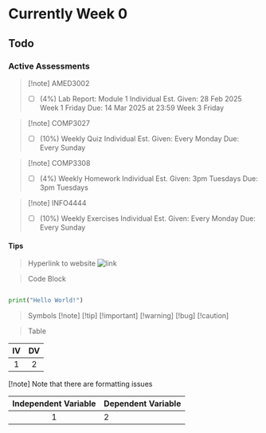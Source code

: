 # Currently Week 0

## Todo


### Active Assessments

> [!note] AMED3002
> - [ ] (4%) Lab Report: Module 1 
>         Individual
>      Est. Given: 28 Feb 2025 Week 1 Friday
>             Due: 14 Mar 2025 at 23:59 Week 3 Friday

> [!note] COMP3027
> - [ ] (10%) Weekly Quiz 
>         Individual
>      Est. Given: Every Monday
>             Due: Every Sunday 

> [!note] COMP3308
> - [ ] (4%) Weekly Homework 
>         Individual
>      Est. Given: 3pm Tuesdays
>             Due: 3pm Tuesdays 

> [!note] INFO4444
> - [ ] (10%) Weekly Exercises 
>         Individual
>      Est. Given: Every Monday
>             Due: Every Sunday 

#### Tips

> Hyperlink to website
![link](https://www.bing.com)


> Code Block
```python {filename='demo.py'}

print("Hello World!")

```

> Symbols
[!note]
[!tip]
[!important]
[!warning]
[!bug]
[!caution]

> Table

| IV  | DV  |
| :-: | :-: |
|  1  |  2  |

[!note] Note that there are formatting issues

| Independent Variable | Dependent Variable |
| :-:                  | :--                |
| 1                    | 2                  |





